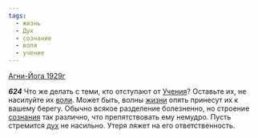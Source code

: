 ```yaml
---
tags:
  - жизнь
  - Дух
  - сознание
  - воля
  - учение
---
```


[Агни-Йога 1929г](/agni/1929)

___624___
Что же делать с теми, кто отступают от [Учения](/tag/#учение)? Оставьте их, не насилуйте их [воли](/tag/#воля). Может быть, волны [жизни](/tag/#жизнь) опять принесут их к вашему берегу. Обычно всякое разделение болезненно, но строение [сознания](/tag/#сознание) так различно, что препятствовать ему немудро. Пусть стремится [дух](/tag/#Дух) не насильно. Утеря ляжет на его ответственность.